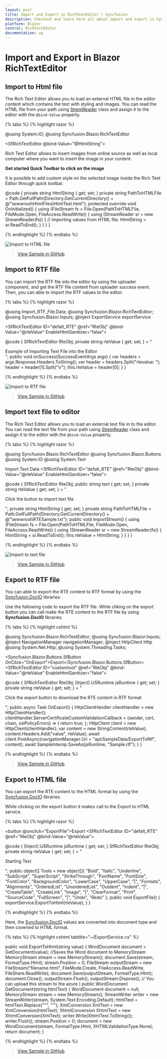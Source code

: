 ```yaml
---
layout: post
title: Import and Export in RichTextEditor | Syncfusion
description: Checkout and learn here all about import and export in Syncfusion Blazor RichTextEditor component and more.
platform: Blazor
control: RichTextEditor
documentation: ug
---
```


# Import and Export in Blazor RichTextEditor

## Import to Html file 

The Rich Text Editor allows you to load an external HTML file in the editor content which contains the text with styling and images. You can read the HTML file from your path using [StremReader](https://docs.microsoft.com/en-us/dotnet/api/system.io.streamreader?view=net-6.0) class and assign it to the editor with the `@bind-Value` property.

{% tabs %}
{% highlight razor %}

@using System.IO; 
@using Syncfusion.Blazor.RichTextEditor 
 
<SfRichTextEditor @bind-Value="@HtmlString"> 
    <p>Rich Text Editor allows to insert images from online source as well as local computer where you want to insert the image in your content.</p> 
    <p><b>Get started Quick Toolbar to click on the image</b></p> 
    <p>It is possible to add custom style on the selected image inside the Rich Text Editor through quick toolbar.</p> 
</SfRichTextEditor> 
 
@code { 
    private string HtmlString { get; set; } 
    private string PathToHTMLFile = Path.GetFullPath(Directory.GetCurrentDirectory() + @"\wwwroot\HtmlFiles\HtmlTest.html"); 
    protected override void OnInitialized() 
    { 
        using (FileStream fs = File.Open(PathToHTMLFile, FileMode.Open, FileAccess.ReadWrite)) 
        { 
            using (StreamReader sr = new StreamReader(fs)) 
            {
                // Importing values from HTML file.
                HtmlString = sr.ReadToEnd(); 
            } 
        } 
    } 
} 

{% endhighlight %}
{% endtabs %}

![Import to HTML file](./images/blazor-import-html.png)

> [View Sample in GitHub](https://github.com/SyncfusionExamples/import-html-file-to-blazor-rich-text-editor).

## Import to RTF file

You can import the RTF file into the editor by using file uploader component, and get the RTF file content from uploader success event. Then, you can able to import the RTF values to the editor.

{% tabs %}
{% highlight razor %}

@using Import_RTF_File.Data;
@using Syncfusion.Blazor.RichTextEditor;
@using Syncfusion.Blazor.Inputs;
@inject ExportService exportService

<SfRichTextEditor ID="defalt_RTE" @ref="RteObj" @bind-Value="@rteValue" EnableHtmlSanitizer="false">
    <RichTextEditorImageSettings SaveUrl="api/SampleData/Save" Path="../images/"></RichTextEditorImageSettings>
</SfRichTextEditor>
<SfUploader ID="UploadFiles">
    <UploaderAsyncSettings SaveUrl="api/SampleData/Import" RemoveUrl="https://aspnetmvc.syncfusion.com/services/api/uploadbox/Remove"></UploaderAsyncSettings>
    <UploaderEvents Success="@onSuccess"></UploaderEvents>
</SfUploader>

@code {
    SfRichTextEditor RteObj;
    private string rteValue { get; set; } = "<div>Example of Importing Text File into the Editor</div>";
    public void onSuccess(SuccessEventArgs args)
    {
        var headers = args.Response.Headers.ToString();
        var header = headers.Split("rtevalue: ");
        header = header[1].Split("\r");
        this.rteValue = header[0];
    }
}

{% endhighlight %}
{% endtabs %}

![Import to RTF file](./images/blazor-import-rtf.png)

> [View Sample in GitHub](https://github.com/SyncfusionExamples/import-rtf-file-to-blazor-rich-text-editor).

## Import text file to editor 

The Rich Text Editor allows you to load an external text file in to the editor. You can read the text file from your path using [StremReader](https://docs.microsoft.com/en-us/dotnet/api/system.io.streamreader?view=net-6.0) class and assign it to the editor with the `@bind-Value` property.

{% tabs %}
{% highlight razor %}

@using Syncfusion.Blazor.RichTextEditor
@using Syncfusion.Blazor.Buttons
@using System.IO
@using System.Text

<SfButton OnClick="@importStream">Import Text Data</SfButton>
<SfRichTextEditor ID="defalt_RTE" @ref="RteObj" @bind-Value="@rteValue" EnableHtmlSanitizer="false">
</SfRichTextEditor>

@code {
    SfRichTextEditor RteObj;
    public string text { get; set; }
    private string rteValue { get; set; } = "<p>Click the button to import text file</p>";
    private string HtmlString { get; set; }
    private string PathToHTMLFile = Path.GetFullPath(Directory.GetCurrentDirectory() + @"\wwwroot\RTESample.txt");
    public void importStream()
    {
        using (FileStream fs = File.Open(PathToHTMLFile, FileMode.Open, FileAccess.ReadWrite))
        {
            using (StreamReader sr = new StreamReader(fs))
            {
                HtmlString = sr.ReadToEnd();
                this.rteValue = HtmlString;
            }
        }
    }
}

{% endhighlight %}
{% endtabs %}

![Import to text file](./images/blazor-import-text.png)

> [View Sample in GitHub](https://github.com/SyncfusionExamples/import-text-file-to-blazor-rich-text-editor).

## Export to RTF file

You can able to export the RTE content to RTF format by using the [Syncfusion.DocIO](https://libraries.io/nuget/Syncfusion.DocIO.NET) libraries. 

Use the following code to export the RTF file. While cliking on the export button you can call make the RTE content to the RTF file by using **Syncfusion.DocIO** libraries.

{% tabs %}
{% highlight cshtml %}

@using Syncfusion.Blazor.RichTextEditor;
@using Syncfusion.Blazor.Inputs;
@inject NavigationManager navigationManager;
@inject HttpClient Http
@using System.Net.Http;
@using System.Threading.Tasks;

<Syncfusion.Blazor.Buttons.SfButton OnClick="OnExport">Export</Syncfusion.Blazor.Buttons.SfButton>
    <SfRichTextEditor ID="customtool" @ref="RteObj" @bind-Value="@rteValue" EnableHtmlSanitizer="false">
        <RichTextEditorImageSettings SaveUrl="api/SampleData/Save" Path="../images/"></RichTextEditorImageSettings>
    </SfRichTextEditor>

@code {
    SfRichTextEditor RteObj;
    [Inject]
    IJSRuntime jsRuntime { get; set; }
    private string rteValue { get; set; } = "<p>Click the export button to download the RTE content in RTF format</p>";
    public async Task OnExport()
    {
        HttpClientHandler clientHandler = new HttpClientHandler();
        clientHandler.ServerCertificateCustomValidationCallback = (sender, cert, chain, sslPolicyErrors) => { return true; };
        HttpClient client = new HttpClient(clientHandler);
        var content = new StringContent(rteValue);
        content.Headers.Add("value", rteValue);
        await client.PostAsync(navigationManager.Uri + "api/SampleData/ExportToRtf", content);
        await SampleInterop.SaveAs<object>(jsRuntime, "Sample.rtf");
    }
}

{% endhighlight %}
{% endtabs %}

> [View Sample in GitHub](https://github.com/SyncfusionExamples/blazor-rich-text-editor-export-to-rtf).

## Export to HTML file

You can export the RTE content to the HTML format by using the [Syncfusion.DocIO](https://libraries.io/nuget/Syncfusion.DocIO.NET) libraries.

While clicking on the export button it makes call to the Export to HTML service.

{% tabs %}
{% highlight razor %}

<button @onclick="ExportFile">Export</button>
<SfRichTextEditor ID="defalt_RTE" @ref="RteObj" @bind-Value="@rteValue">
    <ChildContent>
        <RichTextEditorToolbarSettings Items="@Tools" Type="ToolbarType.Expand"></RichTextEditorToolbarSettings>
    </ChildContent>
</SfRichTextEditor>

@code {
    [Inject]
    IJSRuntime jsRuntime { get; set; }
    SfRichTextEditor RteObj;
    private string rteValue { get; set; } = "<p>Starting Text</p>";
    public object[] Tools = new object[]{
        "Bold", "Italic", "Underline", "SubScript", "SuperScript", "StrikeThrough",
        "FontName", "FontSize", "FontColor", "BackgroundColor",
        "LowerCase", "UpperCase", "|",
        "Formats", "Alignments", "OrderedList", "UnorderedList",
        "Outdent", "Indent", "|", "CreateTable",
        "CreateLink", "Image", "|", "ClearFormat", "Print",
        "SourceCode", "FullScreen", "|", "Undo", "Redo"
    };
    public void ExportFile()
    {
        exportService.ExportToHtml(rteValue);
    }
}

{% endhighlight %}
{% endtabs %}

Here, the [Syncfusion.DocIO](https://libraries.io/nuget/Syncfusion.DocIO.NET) values are converted into document type and then coverted to HTML format.

{% tabs %}
{% highlight cshtml tabtitle="~/ExportService.cs" %}

public void ExportToHtml(string value)
{
    WordDocument document = GetDocument(value);
    //Saves the Word document to MemoryStream
    MemoryStream stream = new MemoryStream();
    document.Save(stream, FormatType.Html);
    stream.Position = 0;
    FileStream outputStream = new FileStream("filename.html", FileMode.Create, FileAccess.ReadWrite, FileShare.ReadWrite);
    document.Save(outputStream, FormatType.Html);
    document.Close();
    outputStream.Flush();
    outputStream.Dispose();
    // You can upload this stream to the azure
}
public WordDocument GetDocument(string htmlText)
{
    WordDocument document = null;
    MemoryStream stream = new MemoryStream();
    StreamWriter writer = new StreamWriter(stream, System.Text.Encoding.Default);
    htmlText = htmlText.Replace("\"", "'");
    XmlConversion XmlText = new XmlConversion(htmlText);
    XhtmlConversion XhtmlText = new XhtmlConversion(XmlText);
    writer.Write(XhtmlText.ToString());
    writer.Flush();
    stream.Position = 0;
    document = new WordDocument(stream, FormatType.Html, XHTMLValidationType.None);
    return document;
}

{% endhighlight %}
{% endtabs %}

> [View Sample in GitHub](https://github.com/SyncfusionExamples/blazor-rich-text-editor-export-to-html).